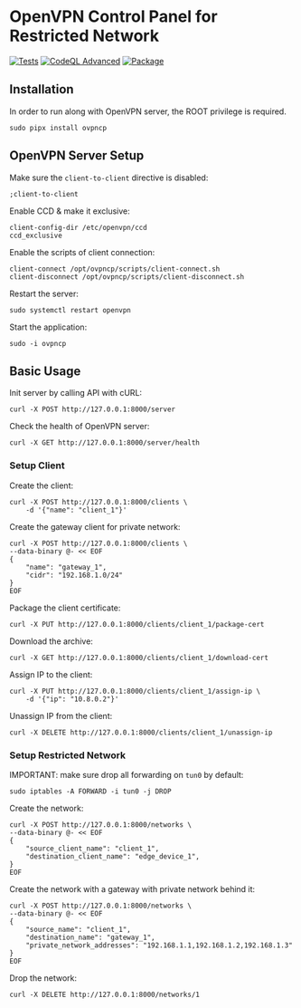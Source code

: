 # OpenVPN Control Panel for Restricted Network

[![Tests](https://github.com/scia-iot/ovpncp/actions/workflows/tests.yml/badge.svg)](https://github.com/scia-iot/ovpncp/actions/workflows/tests.yml)
[![CodeQL Advanced](https://github.com/scia-iot/ovpncp/actions/workflows/codeql.yml/badge.svg)](https://github.com/scia-iot/ovpncp/actions/workflows/codeql.yml)
[![Package](https://github.com/scia-iot/ovpncp/actions/workflows/package.yml/badge.svg)](https://github.com/scia-iot/ovpncp/actions/workflows/package.yml)

## Installation

In order to run along with OpenVPN server, the ROOT privilege is required.

```shell
sudo pipx install ovpncp
```

## OpenVPN Server Setup

Make sure the `client-to-client` directive is disabled:

```shell
;client-to-client
```

Enable CCD & make it exclusive:

```shell
client-config-dir /etc/openvpn/ccd
ccd_exclusive
```

Enable the scripts of client connection:

```shell
client-connect /opt/ovpncp/scripts/client-connect.sh
client-disconnect /opt/ovpncp/scripts/client-disconnect.sh
```

Restart the server:

```shell
sudo systemctl restart openvpn
```

Start the application:

```shell
sudo -i ovpncp
```

## Basic Usage

Init server by calling API with cURL:

```shell
curl -X POST http://127.0.0.1:8000/server
```

Check the health of OpenVPN server:

```shell
curl -X GET http://127.0.0.1:8000/server/health
```

### Setup Client

Create the client:

```shell
curl -X POST http://127.0.0.1:8000/clients \ 
    -d '{"name": "client_1"}'
```

Create the gateway client for private network:

```shell
curl -X POST http://127.0.0.1:8000/clients \ 
--data-binary @- << EOF 
{
    "name": "gateway_1", 
    "cidr": "192.168.1.0/24"
}
EOF
```

Package the client certificate:

```shell
curl -X PUT http://127.0.0.1:8000/clients/client_1/package-cert
```

Download the archive:

```shell
curl -X GET http://127.0.0.1:8000/clients/client_1/download-cert
```

Assign IP to the client:

```shell
curl -X PUT http://127.0.0.1:8000/clients/client_1/assign-ip \ 
    -d '{"ip": "10.8.0.2"}'
```

Unassign IP from the client:

```shell
curl -X DELETE http://127.0.0.1:8000/clients/client_1/unassign-ip
```

### Setup Restricted Network

IMPORTANT: 
make sure drop all forwarding on `tun0` by default:

```shell
sudo iptables -A FORWARD -i tun0 -j DROP
```

Create the network:

```shell
curl -X POST http://127.0.0.1:8000/networks \ 
--data-binary @- << EOF 
{
    "source_client_name": "client_1", 
    "destination_client_name": "edge_device_1",
}
EOF
```

Create the network with a gateway with private network behind it:

```shell
curl -X POST http://127.0.0.1:8000/networks \ 
--data-binary @- << EOF 
{
    "source_name": "client_1", 
    "destination_name": "gateway_1", 
    "private_network_addresses": "192.168.1.1,192.168.1.2,192.168.1.3"
}
EOF
```

Drop the network:

```shell
curl -X DELETE http://127.0.0.1:8000/networks/1
```
